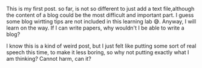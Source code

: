 This is my first post. so far, is not so different to just add a text file,although the content of a blog could be the most difficult and important part.
I guess some blog wirtting tips are not included in this learning lab 😅. Anyway, I will learn on the way. If I can write papers, why wouldn't I be able to write a blog?

I know this is a kind of weird post, but I just felt like putting some sort of real speech this time, to make it less boring, so why not putting exactly what I am thinking?
Cannot harm, can it?
